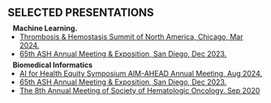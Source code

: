 <h1 id="invited-talks"></h1>

<h2 style="margin: 60px 0px 10px;">SELECTED PRESENTATIONS</h2>


<h4 style="margin:0 10px 0;">Machine Learning.</h4>

<ul style="margin:0 0 5px;">

  <li><a href="https://www.thsna.org/virtual/?page=presentation&session_id=33&presentation_id=291"><autocolor>Thrombosis & Hemostasis Summit of North America, Chicago, Mar 2024.</autocolor></a></li>
  <li><a href="https://www.sciencedirect.com/science/article/pii/S0006497123078709"><autocolor>65th ASH Annual Meeting & Exposition, San Diego, Dec 2023.</autocolor></a></li>
</ul>

<h4 style="margin:0 10px 0;">Biomedical Informatics</h4>

<ul style="margin:0 0 5px;">
  <li><a href="https://www.aim-ahead.net/conferences/aihes-2024/agenda-details/"><autocolor>AI for Health Equity Symposium AIM-AHEAD Annual Meeting, Aug 2024.</autocolor></a></li>
  <li><a href="https://ashpublications.org/blood/article/142/Supplement%201/4902/504738/Prospective-Clinical-and-Biomarker-Validation-of"><autocolor>65th ASH Annual Meeting & Exposition, San Diego, Dec 2023.</autocolor></a></li>
  <li><a href="https://www.sciencedirect.com/science/article/abs/pii/S2152265020308818"><autocolor>The 8th Annual Meeting of Society of Hematologic Oncology. Sep 2020</autocolor></a></li>
</ul>
